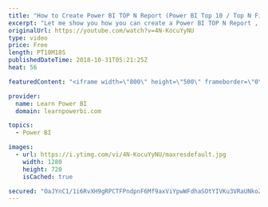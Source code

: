 ```yaml
---
title: "How to Create Power BI TOP N Report (Power BI Top 10 / Top N Filter)"
excerpt: "Let me show you how you can create a Power BI TOP N Report , using a Top 10 or Top N Filter. As a bonus we will also compare this with another approach using the DAX TOPN Function. 👉 Download Power BI File in Video at https://web.learnpowerbi.com/download/  This is part of our complete TOP N playlist"
originalUrl: https://youtube.com/watch?v=4N-KocuYyNU
type: video
price: Free
length: PT10M18S
publishedDateTime: 2018-10-31T05:21:25Z
heat: 56

featuredContent: "<iframe width=\"800\" height=\"500\" frameborder=\"0\" src=\"https://www.youtube.com/embed/4N-KocuYyNU\" allow=\"accelerometer; autoplay; encrypted-media; gyroscope; picture-in-picture\" allowfullscreen></iframe>"

provider:
  name: Learn Power BI
  domain: learnpowerbi.com

topics:
  - Power BI

images:
  - url: https://i.ytimg.com/vi/4N-KocuYyNU/maxresdefault.jpg
    width: 1280
    height: 720
    isCached: true

secured: "OaJYnC1/1i6RvXH9gRPCTFPndpnF6Mf9axViYpwWFdhaSOtYIVKu3VRaUNkoZiD2efOGx0OJdXnhjluCz6ECyV75dkc0zcb0g1gdwBelRG1sJgRCN3caxTnQbJVC4nwAVZcUymD7v4ytH4Zn9p6B3fM1uTwexwnieSwB3hxgC518/A4cycQEhu97Nbv+BT0+8wsfLxuzy95Jzutj8SfAaTB8Y1AAQ0AiTOO1NVxmeCBTocOjYjKAnVERCbWKvkEmEJJvuUlzREkUmsWvHIbLij5nQdWuojazRB3xpfbqrsO9/io0bLWKrPvrYMKLBbqYbvKiJpZpW1Id22Q2qBAeX+n6iKrz4AIWCIurbh7HOMgfd/Yn+1JeYYTNhSFfwrO+gx/A5lYUpkxDLanh7Ou4sOlanQ9GzWmppsCaaCG10S4=;8Ur+jkUw2814wn9swxeaUw=="
---
```


